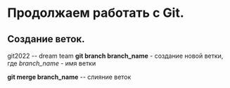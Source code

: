 # Продолжаем работать с Git.

## Создание веток.

git2022 -- dream team
**git branch branch_name** - создание новой ветки, где *branch_name* - имя ветки

**git merge branch_name** -- слияние веток